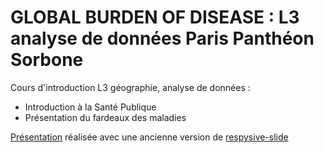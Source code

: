 # GLOBAL BURDEN OF DISEASE : L3 analyse de données Paris Panthéon Sorbone 
Cours d'introduction L3 géographie, analyse de données : 
- Introduction à la Santé Publique
- Présentation du fardeaux des maladies 

[Présentation](https://raw.githack.com/fbxyz/L3_GBD/tree/main) réalisée avec une ancienne version de [respysive-slide](https://pypi.org/project/respysive-slide/)


